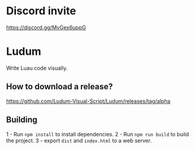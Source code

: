 # Discord invite
https://discord.gg/MvGex6uppG

# Ludum

Write Luau code visually.

## How to download a release?
https://github.com/Ludum-Visual-Script/Ludum/releases/tag/alpha

## Building

1 -  Run `npm install` to install dependencies.
2 - Run `npm run build` to build the project.
3 - export `dist` and `index.html` to a web server.
